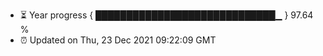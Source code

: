 - ⏳ Year progress { █████████████████████████████▁ } 97.64 %
- ⏰ Updated on Thu, 23 Dec 2021 09:22:09 GMT

